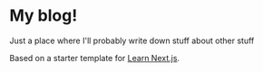 # My blog!

Just a place where I'll probably write down stuff about other stuff

Based on a starter template for [Learn Next.js](https://nextjs.org/learn).
